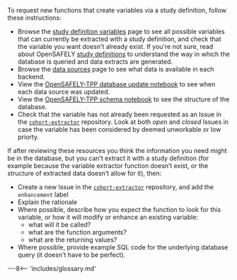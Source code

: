 To request new functions that create variables via a study definition, follow these instructions:

* Browse the [study definition variables](study-def-variables.md) page to see all possible variables that can currently be extracted with a study definition, and check that the variable you want doesn't already exist. If you're not sure, read about OpenSAFELY [study definitions](study-def.md) to understand the way in which the database is queried and data extracts are generated. 
* Browse the [data sources](../data-sources/) page to see what data is available in each backend.
* View the [OpenSAFELY-TPP database update notebook](https://reports.opensafely.org/reports/opensafely-tpp-database-builds/) to see when each data source was updated.
* View the [OpenSAFELY-TPP schema notebook](https://reports.opensafely.org/reports/opensafely-tpp-database-schema/) to see the structure of the database.
* Check that the variable has not already been requested as an Issue in the [`cohort-extractor`](https://github.com/opensafely-core/cohort-extractor) repository. Look at both _open_ and _closed_ Issues in case the variable has been considered by deemed unworkable or low priorty.


If after reviewing these resources you think the information you need might be in the database, but you can’t extract it with a study definition (for example because the variable extractor function doesn’t exist, or the structure of extracted data doesn’t allow for it), then:

* Create a new Issue in the [`cohort-extractor`](https://github.com/opensafely-core/cohort-extractor) repository, and add the `enhancement` label
* Explain the rationale
* Where possible, describe how you expect the function to look for this variable, or how it will modify or enhance an existing variable:
	* what will it be called?
	* what are the function arguments?
	* what are the returning values?
* Where possible, provide example SQL code for the underlying database query (it doesn't have to be perfect).



---8<-- 'includes/glossary.md'
